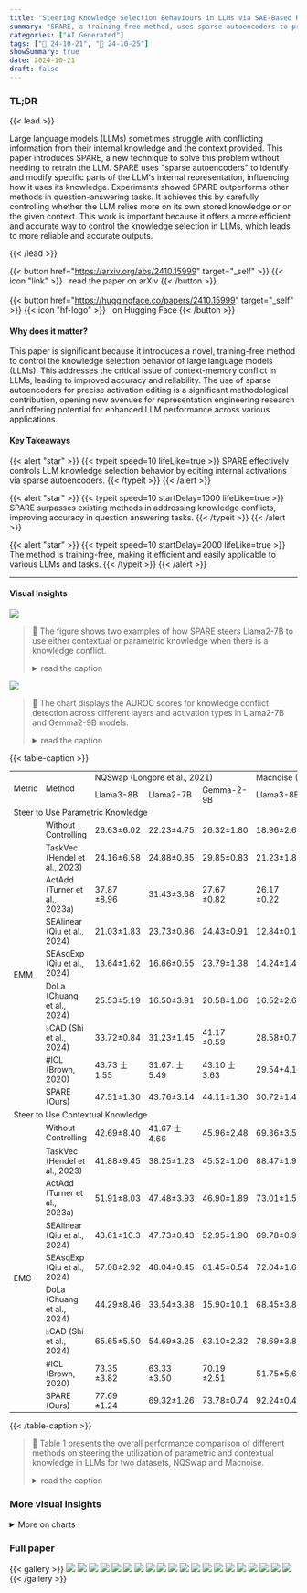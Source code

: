```yaml
---
title: "Steering Knowledge Selection Behaviours in LLMs via SAE-Based Representation Engineering"
summary: "SPARE, a training-free method, uses sparse autoencoders to precisely steer LLMs' knowledge selection, resolving context-memory conflicts and significantly improving accuracy."
categories: ["AI Generated"]
tags: ["🔖 24-10-21", "🤗 24-10-25"]
showSummary: true
date: 2024-10-21
draft: false
---
```


### TL;DR


{{< lead >}}

Large language models (LLMs) sometimes struggle with conflicting information from their internal knowledge and the context provided. This paper introduces SPARE, a new technique to solve this problem without needing to retrain the LLM. SPARE uses "sparse autoencoders" to identify and modify specific parts of the LLM's internal representation, influencing how it uses its knowledge. Experiments showed SPARE outperforms other methods in question-answering tasks.  It achieves this by carefully controlling whether the LLM relies more on its own stored knowledge or on the given context. This work is important because it offers a more efficient and accurate way to control the knowledge selection in LLMs, which leads to more reliable and accurate outputs.

{{< /lead >}}


{{< button href="https://arxiv.org/abs/2410.15999" target="_self" >}}
{{< icon "link" >}} &nbsp; read the paper on arXiv
{{< /button >}}
<br><br>
{{< button href="https://huggingface.co/papers/2410.15999" target="_self" >}}
{{< icon "hf-logo" >}} &nbsp; on Hugging Face
{{< /button >}}

#### Why does it matter?
This paper is significant because it introduces a novel, training-free method to control the knowledge selection behavior of large language models (LLMs).  This addresses the critical issue of context-memory conflict in LLMs, leading to improved accuracy and reliability. The use of sparse autoencoders for precise activation editing is a significant methodological contribution, opening new avenues for representation engineering research and offering potential for enhanced LLM performance across various applications. 
#### Key Takeaways

{{< alert "star" >}}
{{< typeit speed=10 lifeLike=true >}} SPARE effectively controls LLM knowledge selection behavior by editing internal activations via sparse autoencoders. {{< /typeit >}}
{{< /alert >}}

{{< alert "star" >}}
{{< typeit speed=10 startDelay=1000 lifeLike=true >}} SPARE surpasses existing methods in addressing knowledge conflicts, improving accuracy in question answering tasks. {{< /typeit >}}
{{< /alert >}}

{{< alert "star" >}}
{{< typeit speed=10 startDelay=2000 lifeLike=true >}} The method is training-free, making it efficient and easily applicable to various LLMs and tasks. {{< /typeit >}}
{{< /alert >}}

------
#### Visual Insights



![](figures/figures_1_0.png)

> 🔼 The figure shows two examples of how SPARE steers Llama2-7B to use either contextual or parametric knowledge when there is a knowledge conflict.
> <details>
> <summary>read the caption</summary>
> Figure 1: In the event of a knowledge conflict, the model can rely on the context or on the parametric knowledge. The figure presents the predictions of Llama2-7B steered by SPARE.
> </details>





![](charts/charts_3_0.png)

> 🔼 The chart displays the AUROC scores for knowledge conflict detection across different layers and activation types in Llama2-7B and Gemma2-9B models.
> <details>
> <summary>read the caption</summary>
> Figure 2: The knowledge conflict probing results of Llama2-7B and Gemma2-9B on NQSwap (Longpre et al., 2021). The probing results on hidden states, MLP and Self-Attention activations are coloured differently.
> </details>





{{< table-caption >}}
<table id='0' style='font-size:14px'><tr><td rowspan="2">Metric</td><td rowspan="2">Method</td><td colspan="3">NQSwap (Longpre et al., 2021)</td><td colspan="3">Macnoise (Hong et al., 2024)</td></tr><tr><td>Llama3-8B</td><td>Llama2-7B</td><td>Gemma-2-9B</td><td>Llama3-8B</td><td>Llama2-7B</td><td>Gemma-2-9B</td></tr><tr><td colspan="8">Steer to Use Parametric Knowledge</td></tr><tr><td></td><td>Without Controlling</td><td>26.63±6.02</td><td>22.23±4.75</td><td>26.32±1.80</td><td>18.96±2.65</td><td>22.37±1.89</td><td>17.06±3.79</td></tr><tr><td rowspan="8">EMM</td><td>TaskVec (Hendel et al., 2023)</td><td>24.16±6.58</td><td>24.88±0.85</td><td>29.85±0.83</td><td>21.23±1.89</td><td>22.93±2.31</td><td>28.92±1.19</td></tr><tr><td>ActAdd (Turner et al., 2023a)</td><td>37.87 ±8.96</td><td>31.43±3.68</td><td>27.67 ±0.82</td><td>26.17 ±0.22</td><td>27.52±3.07</td><td>29.75±1.68</td></tr><tr><td>SEAlinear (Qiu et al., 2024)</td><td>21.03±1.83</td><td>23.73±0.86</td><td>24.43±0.91</td><td>12.84±0.18</td><td>15.64±0.24</td><td>28.10±2.78</td></tr><tr><td>SEAsqExp (Qiu et al., 2024)</td><td>13.64±1.62</td><td>16.66±0.55</td><td>23.79±1.38</td><td>14.24±1.45</td><td>16.24±1.06</td><td>28.07±1.30</td></tr><tr><td>DoLa (Chuang et al., 2024)</td><td>25.53±5.19</td><td>16.50±3.91</td><td>20.58±1.06</td><td>16.52±2.65</td><td>15.66±0.88</td><td>19.81±2.58</td></tr><tr><td>♭CAD (Shi et al., 2024)</td><td>33.72±0.84</td><td>31.23±1.45</td><td>41.17 ±0.59</td><td>28.58±0.75</td><td>30.81±0.94</td><td>33.15 ±2.87</td></tr><tr><td>#ICL (Brown, 2020)</td><td>43.73 士1.55</td><td>31.67. 士5.49</td><td>43.10 士3.63</td><td>29.54+4.16</td><td>31.23 ±0.94</td><td>21.91±2.35</td></tr><tr><td>SPARE (Ours)</td><td>47.51±1.30</td><td>43.76±3.14</td><td>44.11±1.30</td><td>30.72±1.42</td><td>35.43±1.10</td><td>35.53±2.07</td></tr><tr><td colspan="8">Steer to Use Contextual Knowledge</td></tr><tr><td></td><td>Without Controlling</td><td>42.69±8.40</td><td>41.67 士4.66</td><td>45.96±2.48</td><td>69.36±3.57</td><td>62.38±3.05</td><td>59.25±2.82</td></tr><tr><td rowspan="8">EMC</td><td>TaskVec (Hendel et al., 2023)</td><td>41.88±9.45</td><td>38.25±1.23</td><td>45.52±1.06</td><td>88.47±1.93</td><td>86.91±0.44</td><td>59.25±1.49</td></tr><tr><td>ActAdd (Turner et al., 2023a)</td><td>51.91±8.03</td><td>47.48±3.93</td><td>46.90±1.89</td><td>73.01±1.58</td><td>69.64±0.20</td><td>59.66±2.89</td></tr><tr><td>SEAlinear (Qiu et al., 2024)</td><td>43.61±10.3</td><td>47.73±0.43</td><td>52.95±1.90</td><td>69.78±0.97</td><td>67.32±0.28</td><td>60.31±2.25</td></tr><tr><td>SEAsqExp (Qiu et al., 2024)</td><td>57.08±2.92</td><td>48.04±0.45</td><td>61.45±0.54</td><td>72.04±1.60</td><td>68.20±1.10</td><td>61.45±0.30</td></tr><tr><td>DoLa (Chuang et al., 2024)</td><td>44.29±8.46</td><td>33.54±3.38</td><td>15.90±10.1</td><td>68.45±3.83</td><td>50.95±5.15</td><td>23.34±10.5</td></tr><tr><td>♭CAD (Shi et al., 2024)</td><td>65.65±5.50</td><td>54.69±3.25</td><td>63.10±2.32</td><td>78.69±3.85</td><td>70.07±3.77</td><td>64.12+4.44</td></tr><tr><td>#ICL (Brown, 2020)</td><td>73.35 ±3.82</td><td>63.33 ±3.50</td><td>70.19 ±2.51</td><td>51.75±5.60</td><td>47.51±1.86</td><td>47.24±3.81</td></tr><tr><td>SPARE (Ours)</td><td>77.69 ±1.24</td><td>69.32±1.26</td><td>73.78±0.74</td><td>92.24±0.49</td><td>87.30±1.96</td><td>87.96±1.85</td></tr></table>{{< /table-caption >}}

> 🔼 Table 1 presents the overall performance comparison of different methods on steering the utilization of parametric and contextual knowledge in LLMs for two datasets, NQSwap and Macnoise.
> <details>
> <summary>read the caption</summary>
> Table 1: Overall performance of steering the utilisation of parametric and contextual knowledge, measured by EMM and EMC. 'Without Controlling' indicates the baseline that we do not use any controlling methods to steer the generation. #ICL is not an inference-time controlling strategy, which controls the behaviours by changing demonstrations. CAD needs additional forwarding for contrastive decoding.
> </details>



### More visual insights



<details>
<summary>More on charts
</summary>


![](charts/charts_7_0.png "🔼 Figure 4: Detailed evaluation results of controlling capability on NQSwap. We use different colours for different methods and use different shapes for different models. The upper-right area indicates a high performance for all figures. (a) presents the capability of changing the behaviour of LLMs, where x-axis and y-axis are EMC→M and EMM→C, measuring the capability of changing the answer from C to M and from M to C, respectively; (b) presents the capability of maintaining the behaviour when steering to the same behaviour as the original behaviour, where x-axis and y-axis are EMM→M and EMC→C, measuring the maintaining capability of generating M and C, respectively; (c) present the ablation analysis of SPARE, x-axis and y-axis are EMM and EMC.")

> 🔼 Figure 4 shows a multi-faceted evaluation of SPARE and other methods' capabilities in controlling LLM behavior, focusing on changing and maintaining knowledge selection.
> <details>
> <summary>read the caption</summary>
> Figure 4: Detailed evaluation results of controlling capability on NQSwap. We use different colours for different methods and use different shapes for different models. The upper-right area indicates a high performance for all figures. (a) presents the capability of changing the behaviour of LLMs, where x-axis and y-axis are EMC→M and EMM→C, measuring the capability of changing the answer from C to M and from M to C, respectively; (b) presents the capability of maintaining the behaviour when steering to the same behaviour as the original behaviour, where x-axis and y-axis are EMM→M and EMC→C, measuring the maintaining capability of generating M and C, respectively; (c) present the ablation analysis of SPARE, x-axis and y-axis are EMM and EMC.
> </details>


![](charts/charts_8_0.png "🔼 Figure 5: Effectiveness of SPARE on editing different layers individually.")

> 🔼 The chart displays the effectiveness of SPARE in controlling the knowledge selection behavior of LLMs when editing different layers individually, showing performance variations across different layers.
> <details>
> <summary>read the caption</summary>
> Figure 5: Effectiveness of SPARE on editing different layers individually.
> </details>


![](charts/charts_8_1.png "🔼 Figure 2: The knowledge conflict probing results of Llama2-7B and Gemma2-9B on NQSwap (Longpre et al., 2021). The probing results on hidden states, MLP and Self-Attention activations are coloured differently.")

> 🔼 The chart displays the knowledge conflict probing results for Llama2-7B and Gemma2-9B models on the NQSwap dataset, showing the accuracy of detecting knowledge conflicts across different layers and activation types.
> <details>
> <summary>read the caption</summary>
> Figure 2: The knowledge conflict probing results of Llama2-7B and Gemma2-9B on NQSwap (Longpre et al., 2021). The probing results on hidden states, MLP and Self-Attention activations are coloured differently.
> </details>


![](charts/charts_8_2.png "🔼 Figure 6: The residual stream changes after applying SPARE to Llama3-8B at the 15th layer.")

> 🔼 The chart displays the AUROC and kurtosis of the residual stream for Llama3-8B on the NQSwap dataset with and without applying SPARE, showing how SPARE changes the representation to guide knowledge selection.
> <details>
> <summary>read the caption</summary>
> Figure 6: The residual stream changes after applying SPARE to Llama3-8B at the 15th layer.
> </details>


![](charts/charts_14_0.png "🔼 Figure 2: The knowledge conflict probing results of Llama2-7B and Gemma2-9B on NQSwap (Longpre et al., 2021). The probing results on hidden states, MLP and Self-Attention activations are coloured differently.")

> 🔼 The chart displays the AUROC scores achieved by a linear probing method to classify knowledge conflicts in different layers of Llama2-7B and Gemma2-9B.
> <details>
> <summary>read the caption</summary>
> Figure 2: The knowledge conflict probing results of Llama2-7B and Gemma2-9B on NQSwap (Longpre et al., 2021). The probing results on hidden states, MLP and Self-Attention activations are coloured differently.
> </details>


![](charts/charts_14_1.png "🔼 Figure 2: The knowledge conflict probing results of Llama2-7B and Gemma2-9B on NQSwap (Longpre et al., 2021). The probing results on hidden states, MLP and Self-Attention activations are coloured differently.")

> 🔼 The chart displays the AUROC scores for detecting knowledge conflicts in Llama2-7B and Gemma2-9B across different layers and activation types.
> <details>
> <summary>read the caption</summary>
> Figure 2: The knowledge conflict probing results of Llama2-7B and Gemma2-9B on NQSwap (Longpre et al., 2021). The probing results on hidden states, MLP and Self-Attention activations are coloured differently.
> </details>


![](charts/charts_14_2.png "🔼 Figure 2: The knowledge conflict probing results of Llama2-7B and Gemma2-9B on NQSwap (Longpre et al., 2021). The probing results on hidden states, MLP and Self-Attention activations are coloured differently.")

> 🔼 The chart displays the AUROC scores achieved when probing different layers of Llama2-7B and Gemma2-9B LLMs for the ability to detect knowledge conflicts.
> <details>
> <summary>read the caption</summary>
> Figure 2: The knowledge conflict probing results of Llama2-7B and Gemma2-9B on NQSwap (Longpre et al., 2021). The probing results on hidden states, MLP and Self-Attention activations are coloured differently.
> </details>


![](charts/charts_14_3.png "🔼 Figure 2: The knowledge conflict probing results of Llama2-7B and Gemma2-9B on NQSwap (Longpre et al., 2021). The probing results on hidden states, MLP and Self-Attention activations are coloured differently.")

> 🔼 The chart displays the accuracy of detecting knowledge conflicts in LLMs across different layers and activation types.
> <details>
> <summary>read the caption</summary>
> Figure 2: The knowledge conflict probing results of Llama2-7B and Gemma2-9B on NQSwap (Longpre et al., 2021). The probing results on hidden states, MLP and Self-Attention activations are coloured differently.
> </details>


![](charts/charts_14_4.png "🔼 Figure 2: The knowledge conflict probing results of Llama2-7B and Gemma2-9B on NQSwap (Longpre et al., 2021). The probing results on hidden states, MLP and Self-Attention activations are coloured differently.")

> 🔼 The chart displays the AUROC scores for detecting knowledge conflicts in different layers of Llama2-7B and Gemma2-9B language models, broken down by activation type (hidden, MLP, and attention).
> <details>
> <summary>read the caption</summary>
> Figure 2: The knowledge conflict probing results of Llama2-7B and Gemma2-9B on NQSwap (Longpre et al., 2021). The probing results on hidden states, MLP and Self-Attention activations are coloured differently.
> </details>


![](charts/charts_14_5.png "🔼 Figure 8: Knowledge conflict probing results using Llama2-7B on NQSwap.")

> 🔼 The chart displays the AUPRC scores for knowledge conflict probing across different layers and activation types (hidden, mlp, attn) in the Llama2-7B model on the NQSwap dataset.
> <details>
> <summary>read the caption</summary>
> Figure 8: Knowledge conflict probing results using Llama2-7B on NQSwap.
> </details>


![](charts/charts_16_0.png "🔼 Figure 10: The impact of the number of the collected hidden states N on the controlling performance.")

> 🔼 The chart displays the performance of the controlling capability of SPARE in relation to the number of hidden states used for calculating the functional activations.
> <details>
> <summary>read the caption</summary>
> Figure 10: The impact of the number of the collected hidden states N on the controlling performance.
> </details>


![](charts/charts_19_0.png "🔼 Figure 11: Proportion of accumulated mutual Information (K) on Gemma2-9B")

> 🔼 The chart shows the relationship between the proportion of accumulated mutual information and the number of selected activations for different layers of the Gemma2-9B model.
> <details>
> <summary>read the caption</summary>
> Figure 11: Proportion of accumulated mutual Information (K) on Gemma2-9B
> </details>


![](charts/charts_19_1.png "🔼 Figure 11: Proportion of accumulated mutual Information (K) on Gemma2-9B")

> 🔼 The chart displays the relationship between the proportion of accumulated mutual information and the number of selected activations for different layers (23, 24, and 25) in the Gemma2-9B model.
> <details>
> <summary>read the caption</summary>
> Figure 11: Proportion of accumulated mutual Information (K) on Gemma2-9B
> </details>


![](charts/charts_19_2.png "🔼 Figure 11: Proportion of accumulated mutual Information (K) on Gemma2-9B")

> 🔼 The chart shows the relationship between the proportion of accumulated mutual information and the number of selected activations for Gemma2-9B across different layers.
> <details>
> <summary>read the caption</summary>
> Figure 11: Proportion of accumulated mutual Information (K) on Gemma2-9B
> </details>


![](charts/charts_19_3.png "🔼 Figure 2: The knowledge conflict probing results of Llama2-7B and Gemma2-9B on NQSwap (Longpre et al., 2021). The probing results on hidden states, MLP and Self-Attention activations are coloured differently.")

> 🔼 The chart displays the AUROC scores for knowledge conflict detection in different layers of Llama2-7B and Gemma2-9B models using various activation types.
> <details>
> <summary>read the caption</summary>
> Figure 2: The knowledge conflict probing results of Llama2-7B and Gemma2-9B on NQSwap (Longpre et al., 2021). The probing results on hidden states, MLP and Self-Attention activations are coloured differently.
> </details>


![](charts/charts_19_4.png "🔼 Figure 16: Skewness of the MLP activation of Llama2-7B on NQSwap.")

> 🔼 The chart displays the skewness of MLP activations for Llama2-7B on the NQSwap dataset, differentiating between instances where the model uses parametric knowledge (DM) and contextual knowledge (DC).
> <details>
> <summary>read the caption</summary>
> Figure 16: Skewness of the MLP activation of Llama2-7B on NQSwap.
> </details>


![](charts/charts_19_5.png "🔼 Figure 19: L1 norm and L2 norm of the hidden states of Llama2-7B on NQSwap.")

> 🔼 The chart displays the L1 and L2 norm values of the hidden states of Llama2-7B model on the NQSwap dataset, categorized by whether the model uses contextual or parametric knowledge.
> <details>
> <summary>read the caption</summary>
> Figure 19: L1 norm and L2 norm of the hidden states of Llama2-7B on NQSwap.
> </details>


![](charts/charts_19_6.png "🔼 Figure 2: The knowledge conflict probing results of Llama2-7B and Gemma2-9B on NQSwap (Longpre et al., 2021). The probing results on hidden states, MLP and Self-Attention activations are coloured differently.")

> 🔼 The chart displays the results of probing experiments to detect knowledge conflicts in LLMs, showing that the accuracy of detection increases in the middle layers of the model across different activation types.
> <details>
> <summary>read the caption</summary>
> Figure 2: The knowledge conflict probing results of Llama2-7B and Gemma2-9B on NQSwap (Longpre et al., 2021). The probing results on hidden states, MLP and Self-Attention activations are coloured differently.
> </details>


![](charts/charts_19_7.png "🔼 Figure 14: Skewness of the hidden states of Llama2-7B on NQSwap.")

> 🔼 The chart displays the skewness of hidden states across layers for Llama2-7B on the NQSwap dataset, differentiating between instances where the model uses parametric knowledge (DM) versus contextual knowledge (DC).
> <details>
> <summary>read the caption</summary>
> Figure 14: Skewness of the hidden states of Llama2-7B on NQSwap.
> </details>


![](charts/charts_19_8.png "🔼 Figure 14: Skewness of the hidden states of Llama2-7B on NQSwap.")

> 🔼 The chart displays the skewness of hidden states across different layers in Llama2-7B model for two groups of instances (DM and Dc) on NQSwap dataset.
> <details>
> <summary>read the caption</summary>
> Figure 14: Skewness of the hidden states of Llama2-7B on NQSwap.
> </details>


![](charts/charts_20_0.png "🔼 Figure 2: The knowledge conflict probing results of Llama2-7B and Gemma2-9B on NQSwap (Longpre et al., 2021). The probing results on hidden states, MLP and Self-Attention activations are coloured differently.")

> 🔼 The chart displays the results of probing experiments to detect knowledge conflicts in Llama2-7B and Gemma2-9B models across different layer types.
> <details>
> <summary>read the caption</summary>
> Figure 2: The knowledge conflict probing results of Llama2-7B and Gemma2-9B on NQSwap (Longpre et al., 2021). The probing results on hidden states, MLP and Self-Attention activations are coloured differently.
> </details>


![](charts/charts_20_1.png "🔼 Figure 14: Skewness of the hidden states of Llama2-7B on NQSwap.")

> 🔼 The chart displays the skewness of the hidden states of Llama2-7B model when generating answers using either parametric knowledge (DM) or contextual knowledge (DC) in the NQSwap dataset.
> <details>
> <summary>read the caption</summary>
> Figure 14: Skewness of the hidden states of Llama2-7B on NQSwap.
> </details>


![](charts/charts_20_2.png "🔼 Figure 19: L1 norm and L2 norm of the hidden states of Llama2-7B on NQSwap.")

> 🔼 The chart displays the L1 and L2 norms of the hidden states for Llama2-7B model on the NQSwap dataset, categorized by whether the model uses parametric knowledge (DM) or contextual knowledge (DC).
> <details>
> <summary>read the caption</summary>
> Figure 19: L1 norm and L2 norm of the hidden states of Llama2-7B on NQSwap.
> </details>


![](charts/charts_20_3.png "🔼 Figure 2: The knowledge conflict probing results of Llama2-7B and Gemma2-9B on NQSwap (Longpre et al., 2021). The probing results on hidden states, MLP and Self-Attention activations are coloured differently.")

> 🔼 The chart displays the results of probing experiments to detect knowledge conflicts in Llama2-7B and Gemma2-9B LLMs on the NQSwap dataset, showing the AUROC scores across different layers and activation types.
> <details>
> <summary>read the caption</summary>
> Figure 2: The knowledge conflict probing results of Llama2-7B and Gemma2-9B on NQSwap (Longpre et al., 2021). The probing results on hidden states, MLP and Self-Attention activations are coloured differently.
> </details>


![](charts/charts_20_4.png "🔼 Figure 14: Skewness of the hidden states of Llama2-7B on NQSwap.")

> 🔼 The chart displays the skewness of hidden states for Llama2-7B model on the NQSwap dataset, differentiating between instances where the model uses parametric knowledge (DM) versus contextual knowledge (DC) to generate answers.
> <details>
> <summary>read the caption</summary>
> Figure 14: Skewness of the hidden states of Llama2-7B on NQSwap.
> </details>


![](charts/charts_20_5.png "🔼 Figure 14: Skewness of the hidden states of Llama2-7B on NQSwap.")

> 🔼 The chart displays the skewness of hidden states for Llama2-7B model on the NQSwap dataset, differentiating between instances where the model uses parametric knowledge (DM) versus contextual knowledge (Dc).
> <details>
> <summary>read the caption</summary>
> Figure 14: Skewness of the hidden states of Llama2-7B on NQSwap.
> </details>


![](charts/charts_20_6.png "🔼 Figure 19: L1 norm and L2 norm of the hidden states of Llama2-7B on NQSwap.")

> 🔼 The chart displays the L1 and L2 norms of the hidden states of the Llama2-7B model on the NQSwap dataset, categorized by whether the model used parametric knowledge (DM) or contextual knowledge (DC) to generate its answers.
> <details>
> <summary>read the caption</summary>
> Figure 19: L1 norm and L2 norm of the hidden states of Llama2-7B on NQSwap.
> </details>


![](charts/charts_20_7.png "🔼 Figure 19: L1 norm and L2 norm of the hidden states of Llama2-7B on NQSwap.")

> 🔼 The chart displays the L1 and L2 norms of the hidden states for Llama2-7B model on the NQSwap dataset, differentiating between instances where the model selects parametric knowledge (DM) versus contextual knowledge (DC).
> <details>
> <summary>read the caption</summary>
> Figure 19: L1 norm and L2 norm of the hidden states of Llama2-7B on NQSwap.
> </details>


</details>



### Full paper

{{< gallery >}}
<img src="paper_images/1.png" class="grid-w50 md:grid-w33 xl:grid-w25" />
<img src="paper_images/2.png" class="grid-w50 md:grid-w33 xl:grid-w25" />
<img src="paper_images/3.png" class="grid-w50 md:grid-w33 xl:grid-w25" />
<img src="paper_images/4.png" class="grid-w50 md:grid-w33 xl:grid-w25" />
<img src="paper_images/5.png" class="grid-w50 md:grid-w33 xl:grid-w25" />
<img src="paper_images/6.png" class="grid-w50 md:grid-w33 xl:grid-w25" />
<img src="paper_images/7.png" class="grid-w50 md:grid-w33 xl:grid-w25" />
<img src="paper_images/8.png" class="grid-w50 md:grid-w33 xl:grid-w25" />
<img src="paper_images/9.png" class="grid-w50 md:grid-w33 xl:grid-w25" />
<img src="paper_images/10.png" class="grid-w50 md:grid-w33 xl:grid-w25" />
<img src="paper_images/11.png" class="grid-w50 md:grid-w33 xl:grid-w25" />
<img src="paper_images/12.png" class="grid-w50 md:grid-w33 xl:grid-w25" />
<img src="paper_images/13.png" class="grid-w50 md:grid-w33 xl:grid-w25" />
<img src="paper_images/14.png" class="grid-w50 md:grid-w33 xl:grid-w25" />
<img src="paper_images/15.png" class="grid-w50 md:grid-w33 xl:grid-w25" />
<img src="paper_images/16.png" class="grid-w50 md:grid-w33 xl:grid-w25" />
<img src="paper_images/17.png" class="grid-w50 md:grid-w33 xl:grid-w25" />
<img src="paper_images/18.png" class="grid-w50 md:grid-w33 xl:grid-w25" />
<img src="paper_images/19.png" class="grid-w50 md:grid-w33 xl:grid-w25" />
<img src="paper_images/20.png" class="grid-w50 md:grid-w33 xl:grid-w25" />
{{< /gallery >}}